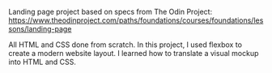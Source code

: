 Landing page project based on specs from The Odin Project: https://www.theodinproject.com/paths/foundations/courses/foundations/lessons/landing-page

All HTML and CSS done from scratch.
In this project, I used flexbox to create a modern website layout. I learned how to translate a visual mockup into HTML and CSS.